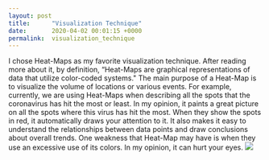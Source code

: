 ```yaml
---
layout: post
title:      "Visualization Technique"
date:       2020-04-02 00:01:15 +0000
permalink:  visualization_technique
---
```



I chose Heat-Maps as my favorite visualization technique. After reading more about it, by definition, “Heat-Maps are graphical representations of data that utilize color-coded systems." The main purpose of a Heat-Map is to visualize the volume of locations or various events. For example, currently, we are using Heat-Maps when describing all the spots that the coronavirus has hit the most or least.  In my opinion, it paints a great picture on all the spots where this virus has hit the most. When they show the spots in red, it automatically draws your attention to it. It also makes it easy to understand the relationships between data points and draw conclusions about overall trends. One weakness that Heat-Map may have is when they use an excessive use of its colors. In my opinion, it can hurt your eyes. ![](https://www.google.com/url?sa=i&url=https%3A%2F%2Fwww.inquirer.com%2Fhealth%2Fcoronavirus%2Fcoronavirus-johns-hopkins-map-world-cases-20200319.html&psig=AOvVaw0D6MiGOL4yGthafLnhUlQd&ust=1585871811608000&source=images&cd=vfe&ved=0CAIQjRxqFwoTCLCNtIK3yOgCFQAAAAAdAAAAABADhttp://)
